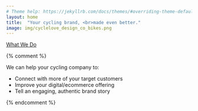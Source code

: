 ```yaml
---
# Theme help: https://jekyllrb.com/docs/themes/#overriding-theme-defaults
layout: home
title:  "Your cycling brand, <br>made even better."
image: img/cyclelove_design_co_bikes.png
---
```

<!-- [How we can help your business](/services) -->
<a class="f6 link dim br-pill ba bw1 ph3 pv2 mb2 dib white" href="/about">What We Do</a>

{% comment %}
<p>We can help your cycling company to:</p>
<ul>
	<li>Connect with more of your target customers</li>
	<li>Improve your digital/ecommerce offering</li>
	<li>Tell an engaging, authentic brand story</li>
</ul>
{% endcomment %}
